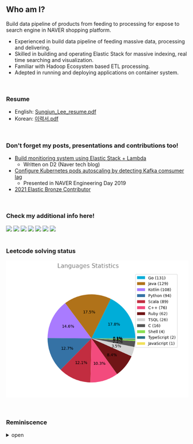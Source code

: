 ## Who am I?

Build data pipeline of products from feeding to processing for expose to search engine in NAVER shopping platform.
- Experienced in build data pipeline of feeding massive data, processing and delivering.
- Skilled in building and operating Elastic Stack for massive indexing, real time searching and visualization.
- Familiar with Hadoop Ecosystem based ETL processing.
- Adepted in running and deploying applications on container system.

<br>

### Resume
- English: [Sungjun_Lee_resume.pdf](https://github.com/occidere/occidere/blob/master/Sungjun_resume_may_2021.pdf)
- Korean: [이력서.pdf](https://github.com/occidere/occidere/blob/master/%EC%9D%B4%EC%84%B1%EC%A4%80_%EC%9D%B4%EB%A0%A5%EC%84%9C.pdf)

<br>

### Don't forget my posts, presentations and contributions too!
- [Build monitioring system using Elastic Stack + Lambda](https://d2.naver.com/helloworld/9878588)
    - Written on D2 (Naver tech blog)
- [Configure Kubernetes pods autoscaling by detecting Kafka comsumer lag](https://blog.naver.com/occidere/221758990374)
    - Presented in NAVER Engineering Day 2019
- [2021 Elastic Bronze Contributor](https://www.credential.net/557b8611-e161-4a5b-92bb-6b7ea5a0af7d#gs.tgcl3w)


<br>

### Check my additional info here!
<div align="left">
    <a target="_blank" href="https://www.acmicpc.net/user/occidere"><img src="https://postfiles.pstatic.net/MjAxOTEyMjRfMjA5/MDAxNTc3MTkyNTc5Mjkx.p_Tb59oUPn3vNNRJKnSZWPTkdxywV0MRotMO8ARxFm8g.4Asj8GBetDaak_IRqUuIZirj7I52VXmA6ppxj25RI80g.PNG.occidere/boj.png?type=w773" width="34"></a>
    <a target="_blank" href="https://github.com/occidere"><img src="https://postfiles.pstatic.net/MjAxOTEyMjRfMjA2/MDAxNTc3MTkyNjQxMTE2.gKbaF34cMk4H7gGeNL6OO6ARFXgrxra1iSvn3DRFzAMg.TWVLm42SKE4yDn_eMTaU9BGEnU2YSbEV0pf8bHM0UjEg.PNG.occidere/GitHub-Mark-120px-plus.png?type=w773" width="34"></a>
    <a target="_blank" href="https://leetcode.com/occidere/"><img src="https://postfiles.pstatic.net/MjAxOTEyMjRfMTk3/MDAxNTc3MTg4NDQzMTIy.n_jenY3BIC-He28ImL6vn8vg0z9UYs_BRkKKPHedfc8g.a4GQ31rz_ZGbJgDI54-dxdi4H4cB4Ce0XrK628CcM-og.PNG.occidere/SE-14b86d8e-1155-4ec3-8d67-546e1ebbe9d3.png?type=w773" width="34"></a>
    <a target="_blank" href="https://stackoverflow.com/users/7110084/occidere"><img src="https://postfiles.pstatic.net/MjAxOTEyMjRfMTk0/MDAxNTc3MTkyNjgwNDUx.qFUpU_hMNZlpNcwmIOY8elNvGXEAwDPzJvrdD-0aWOIg.U8ESjAzaZYJYJoLYGDbk8N6QEiZWeOEIbGoY4VJBzc4g.PNG.occidere/stackoverflow-512.png?type=w773" width="34"></a>
    <a target="_blank" href="https://www.linkedin.com/in/sungjun-lee/"><img src="https://postfiles.pstatic.net/MjAxOTEyMjRfODYg/MDAxNTc3MTkyMTc4OTc3.qeoVgMlHyM-yRMraNaqGOhVQPWcWF1mr6LqQA1sZSZgg.xUnzMz4CwlPz5RaCYklHc0qnfs94KIgbhRZe0h9tCZQg.JPEG.occidere/SE-28328066-440e-4064-b86f-9ca78c93b191.jpg?type=w773" width="34"></a>
    <a target="_blank" href="https://blog.naver.com/occidere"><img src="https://postfiles.pstatic.net/MjAxOTEyMzBfMjQ3/MDAxNTc3Njg5NDIzNTM4.Bb4I_JcTmoJTw5QopVY1_2-fFosbZUPz9j35wERCsDQg._fb8TvSH60N4X1xSHHEtnn_uLKlrSHejTymmPLVXXr8g.PNG.occidere/NAVER_BLOG_LOGO.png?type=w773" width="34"></a>
    <a target="_blank" href="https://www.credential.net/557b8611-e161-4a5b-92bb-6b7ea5a0af7d#gs.tgcl3w"><img src="https://postfiles.pstatic.net/MjAyMTAyMjBfMjc2/MDAxNjEzNzk1NDMwMzE2.QbUhjGK_KclGbVlj_Ksey00IZRy3-KEZy4TWF3MFUfsg.Q_mQ5tHqjKPhBywRXmplV3d4gekyAOB9rSwi7nHqbJAg.PNG.occidere/161378286475.png?type=w773" width="34"></a>
</div>

<br>

### Leetcode solving status
<a href="https://leetcode.com/occidere/"><img src="https://raw.githubusercontent.com/occidere/leetcode/master/.statistics/language_statistics.png" width=500/></a>

<br>

### Reminiscence
<details>
    <summary>open</summary>

#### My team at Shopping DI in NAVER Corp.

<img src="https://postfiles.pstatic.net/MjAyMTAxMTlfMjE1/MDAxNjExMDMyMzg5NTAw.xSNDn09xgTHCEkRKAZycHWnuBp5sJDp3JDyOYLcz_e4g.Y9RDN_KAXRroRvUEgyymLDc4J07i5jPDgTsmNQdzIT0g.JPEG.occidere/IMG_0969.JPG?type=w773" width="500" />

> ⓒ 2021. [minSW](https://github.com/minSW) all rights reserved.
    
</details>



